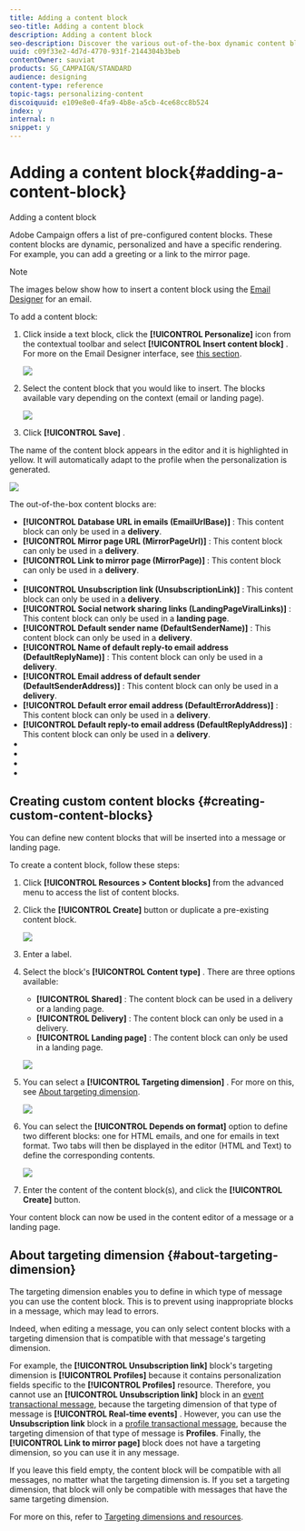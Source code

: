 ```yaml
---
title: Adding a content block
seo-title: Adding a content block
description: Adding a content block
seo-description: Discover the various out-of-the-box dynamic content blocks you can use to personalize your messages and learn how to create custom content blocks.
uuid: c09f33e2-4d7d-4770-931f-2144304b3beb
contentOwner: sauviat
products: SG_CAMPAIGN/STANDARD
audience: designing
content-type: reference
topic-tags: personalizing-content
discoiquuid: e109e8e0-4fa9-4b8e-a5cb-4ce68cc8b524
index: y
internal: n
snippet: y
---
```


# Adding a content block{#adding-a-content-block}

Adding a content block

Adobe Campaign offers a list of pre-configured content blocks. These content blocks are dynamic, personalized and have a specific rendering. For example, you can add a greeting or a link to the mirror page.

>[!NOTE]
>
>The images below show how to insert a content block using the [Email Designer](../../designing/using/about-email-content-design.md#about-the-email-designer) for an email.

To add a content block:

1. Click inside a text block, click the **[!UICONTROL Personalize]** icon from the contextual toolbar and select **[!UICONTROL Insert content block]** . For more on the Email Designer interface, see [this section](../../designing/using/about-email-content-design.md#email-designer-interface).

   ![](assets/email_content_block_1.png)

1. Select the content block that you would like to insert. The blocks available vary depending on the context (email or landing page).

   ![](assets/email_content_block_2.png)

1. Click **[!UICONTROL Save]** .

The name of the content block appears in the editor and it is highlighted in yellow. It will automatically adapt to the profile when the personalization is generated.

![](assets/email_content_block_3.png)

The out-of-the-box content blocks are:

* **[!UICONTROL Database URL in emails (EmailUrlBase)]** : This content block can only be used in a **delivery**.
* **[!UICONTROL Mirror page URL (MirrorPageUrl)]** : This content block can only be used in a **delivery**.
* **[!UICONTROL Link to mirror page (MirrorPage)]** : This content block can only be used in a **delivery**.
* 
* **[!UICONTROL Unsubscription link (UnsubscriptionLink)]** : This content block can only be used in a **delivery**.
* **[!UICONTROL Social network sharing links (LandingPageViralLinks)]** : This content block can only be used in a **landing page**.
* **[!UICONTROL Default sender name (DefaultSenderName)]** : This content block can only be used in a **delivery**.
* **[!UICONTROL Name of default reply-to email address (DefaultReplyName)]** : This content block can only be used in a **delivery**.
* **[!UICONTROL Email address of default sender (DefaultSenderAddress)]** : This content block can only be used in a **delivery**.
* **[!UICONTROL Default error email address (DefaultErrorAddress)]** : This content block can only be used in a **delivery**.
* **[!UICONTROL Default reply-to email address (DefaultReplyAddress)]** : This content block can only be used in a **delivery**.
* 
* 
* 
*

## Creating custom content blocks {#creating-custom-content-blocks}

You can define new content blocks that will be inserted into a message or landing page.

To create a content block, follow these steps:

1. Click **[!UICONTROL Resources > Content blocks]** from the advanced menu to access the list of content blocks.
1. Click the **[!UICONTROL Create]** button or duplicate a pre-existing content block.

   ![](assets/content_bloc_01.png)

1. Enter a label.
1. Select the block's **[!UICONTROL Content type]** . There are three options available:

    * **[!UICONTROL Shared]** : The content block can be used in a delivery or a landing page.
    * **[!UICONTROL Delivery]** : The content block can only be used in a delivery.
    * **[!UICONTROL Landing page]** : The content block can only be used in a landing page.

   ![](assets/content_bloc_02.png)

1. You can select a **[!UICONTROL Targeting dimension]** . For more on this, see [About targeting dimension](../../designing/using/adding-a-content-block.md#about-targeting-dimension).

   ![](assets/content_bloc_04.png)

1. You can select the **[!UICONTROL Depends on format]** option to define two different blocks: one for HTML emails, and one for emails in text format. Two tabs will then be displayed in the editor (HTML and Text) to define the corresponding contents.

   ![](assets/content_bloc_03.png)

1. Enter the content of the content block(s), and click the **[!UICONTROL Create]** button.

Your content block can now be used in the content editor of a message or a landing page.

## About targeting dimension {#about-targeting-dimension}

The targeting dimension enables you to define in which type of message you can use the content block. This is to prevent using inappropriate blocks in a message, which may lead to errors.

Indeed, when editing a message, you can only select content blocks with a targeting dimension that is compatible with that message's targeting dimension.

For example, the **[!UICONTROL Unsubscription link]** block's targeting dimension is **[!UICONTROL Profiles]** because it contains personalization fields specific to the **[!UICONTROL Profiles]** resource. Therefore, you cannot use an **[!UICONTROL Unsubscription link]** block in an [event transactional message](../../channels/using/event-transactional-messages.md), because the targeting dimension of that type of message is **[!UICONTROL Real-time events]** . However, you can use the **Unsubscription link** block in a [profile transactional message](../../channels/using/profile-transactional-messages.md), because the targeting dimension of that type of message is **Profiles**. Finally, the **[!UICONTROL Link to mirror page]** block does not have a targeting dimension, so you can use it in any message.

If you leave this field empty, the content block will be compatible with all messages, no matter what the targeting dimension is. If you set a targeting dimension, that block will only be compatible with messages that have the same targeting dimension.

For more on this, refer to [Targeting dimensions and resources](../../automating/using/query.md#targeting-dimensions-and-resources).
